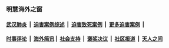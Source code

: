 
### 明慧海外之窗

####  [武汉肺炎](indexes/365.md?t=02240700) &nbsp;|&nbsp;  [迫害案例综述](indexes/328.md?t=02240700) &nbsp;|&nbsp; [迫害致死案例](indexes/277.md?t=02240700)  &nbsp;|&nbsp; [更多迫害案例](indexes/81.md?t=02240700)  &nbsp;|&nbsp; 
####  [时事评论](indexes/19.md?t=02240700) &nbsp;|&nbsp; [海外简讯](indexes/245.md?t=02240700)&nbsp;|&nbsp;  [社会支持](indexes/140.md?t=02240700) &nbsp;|&nbsp; [褒奖决议](indexes/282.md?t=02240700) &nbsp;|&nbsp; [社区报道](indexes/91.md?t=02240700)  &nbsp;|&nbsp; [天人之间](indexes/78.md?t=02240700) 

